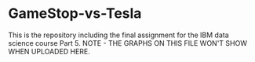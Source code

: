 # GameStop-vs-Tesla
This is the repository including the final assignment for the IBM data science course Part 5. NOTE - THE GRAPHS ON THIS FILE WON'T SHOW WHEN UPLOADED HERE.
